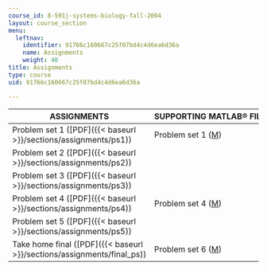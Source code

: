 ```yaml
---
course_id: 8-591j-systems-biology-fall-2004
layout: course_section
menu:
  leftnav:
    identifier: 91766c160667c25f07bd4c4d6ea6d36a
    name: Assignments
    weight: 40
title: Assignments
type: course
uid: 91766c160667c25f07bd4c4d6ea6d36a

---
```


| ASSIGNMENTS | SUPPORTING MATLAB® FILES |
| --- | --- |
| Problem set 1 ([PDF]({{< baseurl >}}/sections/assignments/ps1)) | Problem set 1 ([M](/courses/physics/8-591j-systems-biology-fall-2004/assignments/ps1.m)) |
| Problem set 2 ([PDF]({{< baseurl >}}/sections/assignments/ps2)) | &nbsp; |
| Problem set 3 ([PDF]({{< baseurl >}}/sections/assignments/ps3)) | &nbsp; |
| Problem set 4 ([PDF]({{< baseurl >}}/sections/assignments/ps4)) | Problem set 4 ([M](/courses/physics/8-591j-systems-biology-fall-2004/assignments/ps4.m)) |
| Problem set 5 ([PDF]({{< baseurl >}}/sections/assignments/ps5)) | &nbsp; |
| Take home final ([PDF]({{< baseurl >}}/sections/assignments/final_ps)) | Problem set 6 ([M](/courses/physics/8-591j-systems-biology-fall-2004/assignments/ps6.m))